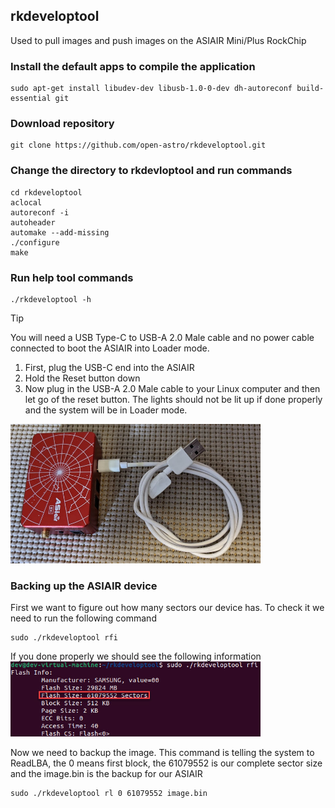 ## rkdeveloptool
Used to pull images and push images on the ASIAIR Mini/Plus RockChip

### Install the default apps to compile the application
```	
sudo apt-get install libudev-dev libusb-1.0-0-dev dh-autoreconf build-essential git
```
### Download repository
```	
git clone https://github.com/open-astro/rkdeveloptool.git
```	
### Change the directory to rkdevloptool and run commands
```
cd rkdeveloptool
aclocal
autoreconf -i
autoheader
automake --add-missing
./configure
make
```
### Run help tool commands
```
./rkdeveloptool -h
```

> [!TIP]
>  You will need a USB Type-C to USB-A 2.0 Male cable and no power cable connected to boot the ASIAIR into Loader mode.
> 1. First, plug the USB-C end into the ASIAIR
> 2. Hold the Reset button down
> 3. Now plug in the USB-A 2.0 Male cable to your Linux computer and then let go of the reset button. The lights should not be lit up if done properly and the system will be in Loader mode.<br>
><img src='images/asiair-cable.jpg' width='400'>

### Backing up the ASIAIR device
First we want to figure out how many sectors our device has. To check it we need to run the following command
```
sudo ./rkdeveloptool rfi
```
If you done properly we should see the following information<br>
<img src='images/sector-size.jpg' width='400'>

Now we need to backup the image. This command is telling the system to ReadLBA, the 0 means first block, the 61079552 is our complete sector size and the image.bin is the backup for our ASIAIR
```
sudo ./rkdeveloptool rl 0 61079552 image.bin
```